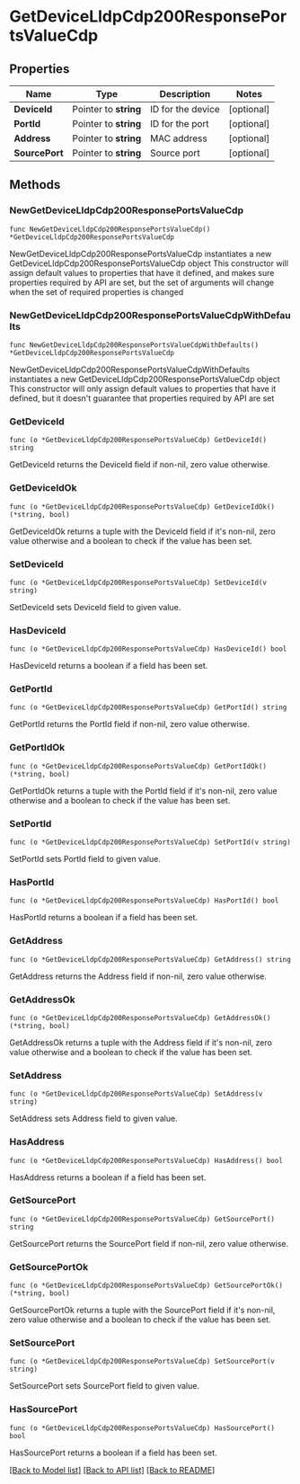 # GetDeviceLldpCdp200ResponsePortsValueCdp

## Properties

Name | Type | Description | Notes
------------ | ------------- | ------------- | -------------
**DeviceId** | Pointer to **string** | ID for the device | [optional] 
**PortId** | Pointer to **string** | ID for the port | [optional] 
**Address** | Pointer to **string** | MAC address | [optional] 
**SourcePort** | Pointer to **string** | Source port | [optional] 

## Methods

### NewGetDeviceLldpCdp200ResponsePortsValueCdp

`func NewGetDeviceLldpCdp200ResponsePortsValueCdp() *GetDeviceLldpCdp200ResponsePortsValueCdp`

NewGetDeviceLldpCdp200ResponsePortsValueCdp instantiates a new GetDeviceLldpCdp200ResponsePortsValueCdp object
This constructor will assign default values to properties that have it defined,
and makes sure properties required by API are set, but the set of arguments
will change when the set of required properties is changed

### NewGetDeviceLldpCdp200ResponsePortsValueCdpWithDefaults

`func NewGetDeviceLldpCdp200ResponsePortsValueCdpWithDefaults() *GetDeviceLldpCdp200ResponsePortsValueCdp`

NewGetDeviceLldpCdp200ResponsePortsValueCdpWithDefaults instantiates a new GetDeviceLldpCdp200ResponsePortsValueCdp object
This constructor will only assign default values to properties that have it defined,
but it doesn't guarantee that properties required by API are set

### GetDeviceId

`func (o *GetDeviceLldpCdp200ResponsePortsValueCdp) GetDeviceId() string`

GetDeviceId returns the DeviceId field if non-nil, zero value otherwise.

### GetDeviceIdOk

`func (o *GetDeviceLldpCdp200ResponsePortsValueCdp) GetDeviceIdOk() (*string, bool)`

GetDeviceIdOk returns a tuple with the DeviceId field if it's non-nil, zero value otherwise
and a boolean to check if the value has been set.

### SetDeviceId

`func (o *GetDeviceLldpCdp200ResponsePortsValueCdp) SetDeviceId(v string)`

SetDeviceId sets DeviceId field to given value.

### HasDeviceId

`func (o *GetDeviceLldpCdp200ResponsePortsValueCdp) HasDeviceId() bool`

HasDeviceId returns a boolean if a field has been set.

### GetPortId

`func (o *GetDeviceLldpCdp200ResponsePortsValueCdp) GetPortId() string`

GetPortId returns the PortId field if non-nil, zero value otherwise.

### GetPortIdOk

`func (o *GetDeviceLldpCdp200ResponsePortsValueCdp) GetPortIdOk() (*string, bool)`

GetPortIdOk returns a tuple with the PortId field if it's non-nil, zero value otherwise
and a boolean to check if the value has been set.

### SetPortId

`func (o *GetDeviceLldpCdp200ResponsePortsValueCdp) SetPortId(v string)`

SetPortId sets PortId field to given value.

### HasPortId

`func (o *GetDeviceLldpCdp200ResponsePortsValueCdp) HasPortId() bool`

HasPortId returns a boolean if a field has been set.

### GetAddress

`func (o *GetDeviceLldpCdp200ResponsePortsValueCdp) GetAddress() string`

GetAddress returns the Address field if non-nil, zero value otherwise.

### GetAddressOk

`func (o *GetDeviceLldpCdp200ResponsePortsValueCdp) GetAddressOk() (*string, bool)`

GetAddressOk returns a tuple with the Address field if it's non-nil, zero value otherwise
and a boolean to check if the value has been set.

### SetAddress

`func (o *GetDeviceLldpCdp200ResponsePortsValueCdp) SetAddress(v string)`

SetAddress sets Address field to given value.

### HasAddress

`func (o *GetDeviceLldpCdp200ResponsePortsValueCdp) HasAddress() bool`

HasAddress returns a boolean if a field has been set.

### GetSourcePort

`func (o *GetDeviceLldpCdp200ResponsePortsValueCdp) GetSourcePort() string`

GetSourcePort returns the SourcePort field if non-nil, zero value otherwise.

### GetSourcePortOk

`func (o *GetDeviceLldpCdp200ResponsePortsValueCdp) GetSourcePortOk() (*string, bool)`

GetSourcePortOk returns a tuple with the SourcePort field if it's non-nil, zero value otherwise
and a boolean to check if the value has been set.

### SetSourcePort

`func (o *GetDeviceLldpCdp200ResponsePortsValueCdp) SetSourcePort(v string)`

SetSourcePort sets SourcePort field to given value.

### HasSourcePort

`func (o *GetDeviceLldpCdp200ResponsePortsValueCdp) HasSourcePort() bool`

HasSourcePort returns a boolean if a field has been set.


[[Back to Model list]](../README.md#documentation-for-models) [[Back to API list]](../README.md#documentation-for-api-endpoints) [[Back to README]](../README.md)


